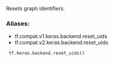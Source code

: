 Resets graph identifiers.
### Aliases:
- tf.compat.v1.keras.backend.reset_uids
- tf.compat.v2.keras.backend.reset_uids

```
 tf.keras.backend.reset_uids()
```
